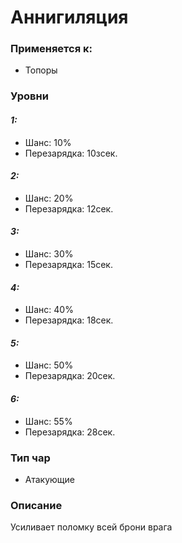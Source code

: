 # Аннигиляция

### Применяется к:

* Топоры

### Уровни

#### _1:_&#x20;

* Шанс: 10%
* Перезарядка:  10зсек.

#### _2:_

* Шанс: 20%
* Перезарядка:  12сек.&#x20;

#### _3:_&#x20;

* Шанс: 30%
* Перезарядка:  15сек.

#### _4:_

* Шанс: 40%
* Перезарядка:  18сек.&#x20;

#### _5:_&#x20;

* Шанс: 50%
* Перезарядка:  20сек.

#### _6:_

* Шанс: 55%
* Перезарядка:  28сек.&#x20;

### Тип чар

* Атакующие

### Описание&#x20;

Усиливает поломку всей брони врага
